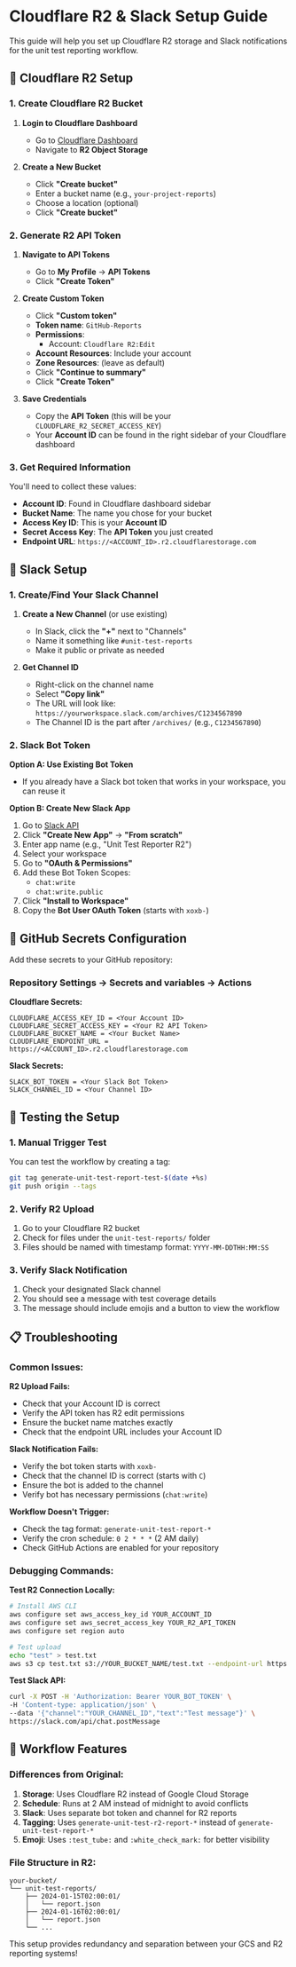 # Cloudflare R2 & Slack Setup Guide

This guide will help you set up Cloudflare R2 storage and Slack notifications for the unit test reporting workflow.

## 🔧 Cloudflare R2 Setup

### 1. Create Cloudflare R2 Bucket

1. **Login to Cloudflare Dashboard**
   - Go to [Cloudflare Dashboard](https://dash.cloudflare.com/)
   - Navigate to **R2 Object Storage**

2. **Create a New Bucket**
   - Click **"Create bucket"**
   - Enter a bucket name (e.g., `your-project-reports`)
   - Choose a location (optional)
   - Click **"Create bucket"**

### 2. Generate R2 API Token

1. **Navigate to API Tokens**
   - Go to **My Profile** → **API Tokens**
   - Click **"Create Token"**

2. **Create Custom Token**
   - Click **"Custom token"**
   - **Token name**: `GitHub-Reports`
   - **Permissions**:
     - Account: `Cloudflare R2:Edit`
   - **Account Resources**: Include your account
   - **Zone Resources**: (leave as default)
   - Click **"Continue to summary"**
   - Click **"Create Token"**

3. **Save Credentials**
   - Copy the **API Token** (this will be your `CLOUDFLARE_R2_SECRET_ACCESS_KEY`)
   - Your **Account ID** can be found in the right sidebar of your Cloudflare dashboard

### 3. Get Required Information

You'll need to collect these values:

- **Account ID**: Found in Cloudflare dashboard sidebar
- **Bucket Name**: The name you chose for your bucket
- **Access Key ID**: This is your **Account ID**
- **Secret Access Key**: The **API Token** you just created
- **Endpoint URL**: `https://<ACCOUNT_ID>.r2.cloudflarestorage.com`

## 📱 Slack Setup

### 1. Create/Find Your Slack Channel

1. **Create a New Channel** (or use existing)
   - In Slack, click the **"+"** next to "Channels"
   - Name it something like `#unit-test-reports`
   - Make it public or private as needed

2. **Get Channel ID**
   - Right-click on the channel name
   - Select **"Copy link"**
   - The URL will look like: `https://yourworkspace.slack.com/archives/C1234567890`
   - The Channel ID is the part after `/archives/` (e.g., `C1234567890`)

### 2. Slack Bot Token

**Option A: Use Existing Bot Token**
- If you already have a Slack bot token that works in your workspace, you can reuse it

**Option B: Create New Slack App**
1. Go to [Slack API](https://api.slack.com/apps)
2. Click **"Create New App"** → **"From scratch"**
3. Enter app name (e.g., "Unit Test Reporter R2")
4. Select your workspace
5. Go to **"OAuth & Permissions"**
6. Add these Bot Token Scopes:
   - `chat:write`
   - `chat:write.public`
7. Click **"Install to Workspace"**
8. Copy the **Bot User OAuth Token** (starts with `xoxb-`)

## 🔐 GitHub Secrets Configuration

Add these secrets to your GitHub repository:

### Repository Settings → Secrets and variables → Actions

**Cloudflare Secrets:**
```
CLOUDFLARE_ACCESS_KEY_ID = <Your Account ID>
CLOUDFLARE_SECRET_ACCESS_KEY = <Your R2 API Token>
CLOUDFLARE_BUCKET_NAME = <Your Bucket Name>
CLOUDFLARE_ENDPOINT_URL = https://<ACCOUNT_ID>.r2.cloudflarestorage.com
```

**Slack Secrets:**
```
SLACK_BOT_TOKEN = <Your Slack Bot Token>
SLACK_CHANNEL_ID = <Your Channel ID>
```

## 🧪 Testing the Setup

### 1. Manual Trigger Test

You can test the workflow by creating a tag:

```bash
git tag generate-unit-test-report-test-$(date +%s)
git push origin --tags
```

### 2. Verify R2 Upload

1. Go to your Cloudflare R2 bucket
2. Check for files under the `unit-test-reports/` folder
3. Files should be named with timestamp format: `YYYY-MM-DDTHH:MM:SS`

### 3. Verify Slack Notification

1. Check your designated Slack channel
2. You should see a message with test coverage details
3. The message should include emojis and a button to view the workflow

## 📋 Troubleshooting

### Common Issues:

**R2 Upload Fails:**
- Check that your Account ID is correct
- Verify the API token has R2 edit permissions
- Ensure the bucket name matches exactly
- Check that the endpoint URL includes your Account ID

**Slack Notification Fails:**
- Verify the bot token starts with `xoxb-`
- Check that the channel ID is correct (starts with `C`)
- Ensure the bot is added to the channel
- Verify bot has necessary permissions (`chat:write`)

**Workflow Doesn't Trigger:**
- Check the tag format: `generate-unit-test-report-*`
- Verify the cron schedule: `0 2 * * *` (2 AM daily)
- Check GitHub Actions are enabled for your repository

### Debugging Commands:

**Test R2 Connection Locally:**
```bash
# Install AWS CLI
aws configure set aws_access_key_id YOUR_ACCOUNT_ID
aws configure set aws_secret_access_key YOUR_R2_API_TOKEN
aws configure set region auto

# Test upload
echo "test" > test.txt
aws s3 cp test.txt s3://YOUR_BUCKET_NAME/test.txt --endpoint-url https://YOUR_ACCOUNT_ID.r2.cloudflarestorage.com
```

**Test Slack API:**
```bash
curl -X POST -H 'Authorization: Bearer YOUR_BOT_TOKEN' \
-H 'Content-type: application/json' \
--data '{"channel":"YOUR_CHANNEL_ID","text":"Test message"}' \
https://slack.com/api/chat.postMessage
```

## 🔄 Workflow Features

### Differences from Original:

1. **Storage**: Uses Cloudflare R2 instead of Google Cloud Storage
2. **Schedule**: Runs at 2 AM instead of midnight to avoid conflicts
3. **Slack**: Uses separate bot token and channel for R2 reports
4. **Tagging**: Uses `generate-unit-test-r2-report-*` instead of `generate-unit-test-report-*`
5. **Emoji**: Uses `:test_tube:` and `:white_check_mark:` for better visibility

### File Structure in R2:
```
your-bucket/
└── unit-test-reports/
    ├── 2024-01-15T02:00:01/
    │   └── report.json
    ├── 2024-01-16T02:00:01/
    │   └── report.json
    └── ...
```

This setup provides redundancy and separation between your GCS and R2 reporting systems! 